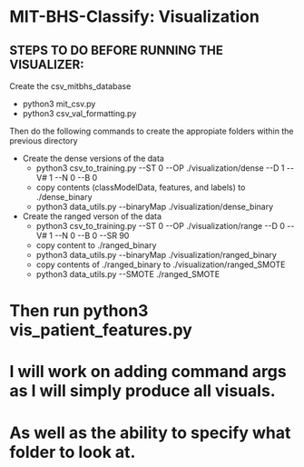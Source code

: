 # MIT-BHS-Classify: Visualization

## STEPS TO DO BEFORE RUNNING THE VISUALIZER:
Create the csv_mitbhs_database
 - python3 mit_csv.py
 - python3 csv_val_formatting.py
 
Then do the following commands to create the appropiate folders within the previous directory
 - Create the dense versions of the data
   - python3 csv_to_training.py --ST 0 --OP ./visualization/dense --D 1 --V# 1 --N 0 --B 0
   - copy contents (classModelData, features, and labels) to ./dense_binary
   - python3 data_utils.py --binaryMap ./visualization/dense_binary
 - Create the ranged verson of the data
   - python3 csv_to_training.py --ST 0 --OP ./visualization/range --D 0 --V# 1 --N 0 --B 0 --SR 90
   - copy content to ./ranged_binary
   - python3 data_utils.py --binaryMap ./visualization/ranged_binary
   - copy contents of ./ranged_binary to ./visualization/ranged_SMOTE
   - python3 data_utils.py --SMOTE ./ranged_SMOTE

# Then run python3 vis_patient_features.py
# I will work on adding command args as I will simply produce all visuals.
# As well as the ability to specify what folder to look at.
